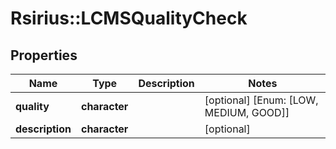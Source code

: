 # Rsirius::LCMSQualityCheck



## Properties
Name | Type | Description | Notes
------------ | ------------- | ------------- | -------------
**quality** | **character** |  | [optional] [Enum: [LOW, MEDIUM, GOOD]] 
**description** | **character** |  | [optional] 


